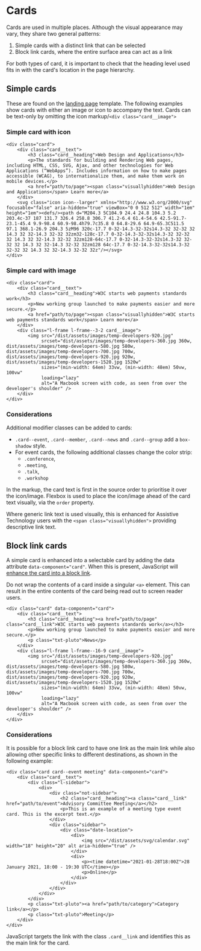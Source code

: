 # Cards

Cards are used in multiple places. Although the visual appearance may vary, they share two general patterns:

1. Simple cards with a distinct link that can be selected
2. Block link cards, where the entire surface area can act as a link

For both types of card, it is important to check that the heading level used fits in with the card's location in the page hierarchy.

## Simple cards

These are found on the [landing page](../templates/landing.md) template. The following examples show cards with either an image or icon to accompany the text. Cards can be text-only by omitting the icon markup/`<div class="card__image">`

### Simple card with icon

```
<div class="card">
    <div class="card__text">
        <h3 class="card__heading">Web Design and Applications</h3>
        <p>The standards for building and Rendering Web pages, including HTML, CSS, SVG, Ajax, and other technologies for Web Applications (“WebApps”). Includes information on how to make pages accessible (WCAG), to internationalize them, and make them work on mobile devices.</p>
        <a href="path/to/page"><span class="visuallyhidden">Web Design and Applications</span> Learn more</a>
    </div>
    <svg class="icon icon--larger" xmlns="http://www.w3.org/2000/svg" focusable="false" aria-hidden="true" viewBox="0 0 512 512" width="1em" height="1em"><defs/><path d="M204.3 5C104.9 24.4 24.8 104.3 5.2 203.4c-37 187 131.7 326.4 258.8 306.7 41.2-6.4 61.4-54.6 42.5-91.7-23.1-45.4 9.9-98.4 60.9-98.4h79.7c35.8 0 64.8-29.6 64.9-65.3C511.5 97.1 368.1-26.9 204.3 5zM96 320c-17.7 0-32-14.3-32-32s14.3-32 32-32 32 14.3 32 32-14.3 32-32 32zm32-128c-17.7 0-32-14.3-32-32s14.3-32 32-32 32 14.3 32 32-14.3 32-32 32zm128-64c-17.7 0-32-14.3-32-32s14.3-32 32-32 32 14.3 32 32-14.3 32-32 32zm128 64c-17.7 0-32-14.3-32-32s14.3-32 32-32 32 14.3 32 32-14.3 32-32 32z"/></svg>
</div>
```

### Simple card with image

```
<div class="card">
    <div class="card__text">
        <h3 class="card__heading">W3C starts web payments standards work</h3>
        <p>New working group launched to make payments easier and more secure.</p>
        <a href="path/to/page"><span class="visuallyhidden">W3C starts web payments standards work</span> Learn more</a>
    </div>
    <div class="l-frame l-frame--3-2 card__image">
        <img src="/dist/assets/images/temp-developers-920.jpg"
             srcset="dist/assets/images/temp-developers-360.jpg 360w, dist/assets/images/temp-developers-580.jpg 580w, dist/assets/images/temp-developers-700.jpg 700w, dist/assets/images/temp-developers-920.jpg 920w, dist/assets/images/temp-developers-1520.jpg 1520w"
             sizes="(min-width: 64em) 33vw, (min-width: 48em) 50vw, 100vw"
             loading="lazy"
             alt="A Macbook screen with code, as seen from over the developer's shoulder" />
    </div>
</div>
```

### Considerations

Additional modifier classes can be added to cards:

- `.card--event`, `.card--member`, `.card--news` and `.card--group` add a `box-shadow` style.
- For event cards, the following additional classes change the color strip:
  - `.conference`,
  - `.meeting`,
  - `.talk`,
  - `.workshop`

In the markup, the card text is first in the source order to prioritise it over the icon/image. Flexbox is used to place the icon/image ahead of the card text visually, via the `order` property.

Where generic link text is used visually, this is enhanced for Assistive Technology users with the `<span class="visuallyhidden">` providing descriptive link text.

## Block link cards

A simple card is enhanced into a selectable card by adding the data attribute `data-component="card"`. When this is present, JavaScript will [enhance the card into a block link](https://css-tricks.com/block-links-the-search-for-a-perfect-solution/).

Do not wrap the contents of a card inside a singular `<a>` element. This can result in the entire contents of the card being read out to screen reader users.

```
<div class="card" data-component="card">
    <div class="card__text">
        <h3 class="card__heading"><a href="path/to/page" class="card__link">W3C starts web payments standards work</a></h3>
        <p>New working group launched to make payments easier and more secure.</p>
        <p class="txt-pluto">News</p>
    </div>
    <div class="l-frame l-frame--16-9 card__image">
        <img src="/dist/assets/images/temp-developers-920.jpg"
             srcset="dist/assets/images/temp-developers-360.jpg 360w, dist/assets/images/temp-developers-580.jpg 580w, dist/assets/images/temp-developers-700.jpg 700w, dist/assets/images/temp-developers-920.jpg 920w, dist/assets/images/temp-developers-1520.jpg 1520w"
             sizes="(min-width: 64em) 33vw, (min-width: 48em) 50vw, 100vw"
             loading="lazy"
             alt="A Macbook screen with code, as seen from over the developer's shoulder" />
    </div>
</div>
```

### Considerations

It is possible for a block link card to have one link as the main link while also allowing other specific links to different destinations, as shown in the following example:

```
<div class="card card--event meeting" data-component="card">
    <div class="card__text">
        <div class="l-sidebar">
            <div>
                <div class="not-sidebar">
                    <h2 class="card__heading"><a class="card__link" href="path/to/event">Advisory Committee Meeting</a></h2>
                    <p>This is an example of a meeting type event card. This is the excerpt text.</p>
                </div>
                <div class="sidebar">
                    <div class="date-location">
                        <div>
                            <img src="/dist/assets/svg/calendar.svg" width="18" height="20" alt aria-hidden="true" />
                        </div>
                        <div>
                            <p><time datetime="2021-01-28T18:00Z">28 January 2021, 18:00 - 19:30 UTC</time></p>
                            <p>Online</p>
                        </div>
                    </div>
                </div>
            </div>
        </div>
        <p class="txt-pluto"><a href="path/to/category">Category link</a></p>
        <p class="txt-pluto">Meeting</p>
    </div>
</div>
```

JavaScript targets the link with the class `.card__link` and identifies this as the main link for the card.